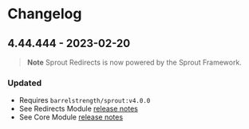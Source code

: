 # Changelog

## 4.44.444 - 2023-02-20

> **Note**
> Sprout Redirects is now powered by the Sprout Framework.

### Updated

- Requires `barrelstrength/sprout:v4.0.0`
- See Redirects Module [release notes][#redirects400]
- See Core Module [release notes][#core400]

[#core400]: https://github.com/barrelstrength/craft-sprout/blob/4.0.0/CHANGELOG/CHANGELOG-CORE.md

[#redirects400]: https://github.com/barrelstrength/craft-sprout/blob/4.0.0/CHANGELOG/CHANGELOG-REDIRECTS.md 

